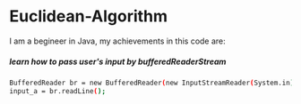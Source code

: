 # Euclidean-Algorithm


I am a begineer in Java, my achievements in this code are:

##### learn how to pass user's input by bufferedReaderStream
```bash
BufferedReader br = new BufferedReader(new InputStreamReader(System.in));
input_a = br.readLine();
```
